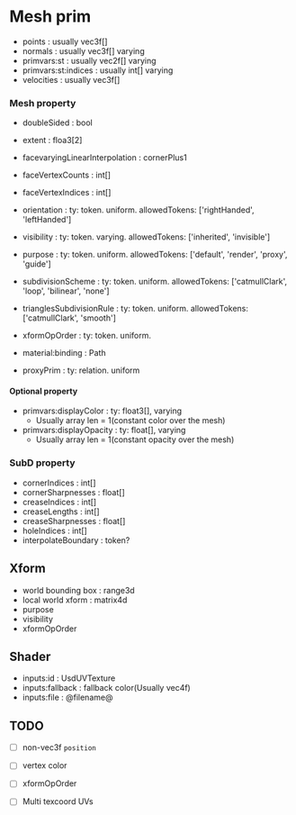 
# Mesh prim

* points : usually vec3f[]
* normals : usually vec3f[] varying
* primvars:st : usually vec2f[] varying
* primvars:st:indices : usually int[]  varying
* velocities : usually vec3f[]


### Mesh property

* doubleSided : bool
* extent : floa3[2]
* facevaryingLinearInterpolation : cornerPlus1
* faceVertexCounts : int[]
* faceVertexIndices : int[]

* orientation : ty: token. uniform. allowedTokens: ['rightHanded', 'leftHanded']
* visibility : ty: token. varying. allowedTokens: ['inherited', 'invisible']
* purpose : ty: token. uniform. allowedTokens: ['default', 'render', 'proxy', 'guide']
* subdivisionScheme : ty: token. uniform. allowedTokens: ['catmullClark', 'loop', 'bilinear', 'none']
* trianglesSubdivisionRule : ty: token. uniform. allowedTokens: ['catmullClark', 'smooth']
 
* xformOpOrder : ty: token. uniform.

* material:binding : Path
* proxyPrim : ty: relation. uniform

#### Optional property

* primvars:displayColor : ty: float3[], varying
  * Usually array len = 1(constant color over the mesh)
* primvars:displayOpacity : ty: float[], varying
  * Usually array len = 1(constant opacity over the mesh)

### SubD property

* cornerIndices : int[]
* cornerSharpnesses : float[]
* creaseIndices : int[]
* creaseLengths : int[]
* creaseSharpnesses : float[]
* holeIndices : int[]
* interpolateBoundary : token?

## Xform

* world bounding box : range3d
* local world xform : matrix4d
* purpose
* visibility
* xformOpOrder

## Shader

* inputs:id : UsdUVTexture
* inputs:fallback : fallback color(Usually vec4f)
* inputs:file : @filename@


## TODO

* [ ] non-vec3f `position`
* [ ] vertex color
* [ ] xformOpOrder
* [ ] Multi texcoord UVs



